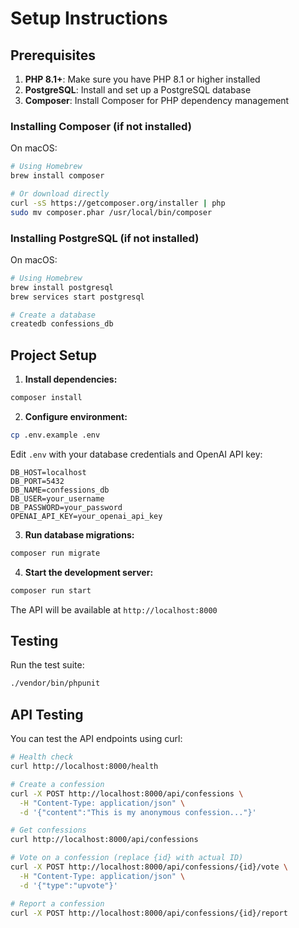 # Setup Instructions

## Prerequisites

1. **PHP 8.1+**: Make sure you have PHP 8.1 or higher installed
2. **PostgreSQL**: Install and set up a PostgreSQL database
3. **Composer**: Install Composer for PHP dependency management

### Installing Composer (if not installed)

On macOS:

```bash
# Using Homebrew
brew install composer

# Or download directly
curl -sS https://getcomposer.org/installer | php
sudo mv composer.phar /usr/local/bin/composer
```

### Installing PostgreSQL (if not installed)

On macOS:

```bash
# Using Homebrew
brew install postgresql
brew services start postgresql

# Create a database
createdb confessions_db
```

## Project Setup

1. **Install dependencies:**

```bash
composer install
```

2. **Configure environment:**

```bash
cp .env.example .env
```

Edit `.env` with your database credentials and OpenAI API key:

```env
DB_HOST=localhost
DB_PORT=5432
DB_NAME=confessions_db
DB_USER=your_username
DB_PASSWORD=your_password
OPENAI_API_KEY=your_openai_api_key
```

3. **Run database migrations:**

```bash
composer run migrate
```

4. **Start the development server:**

```bash
composer run start
```

The API will be available at `http://localhost:8000`

## Testing

Run the test suite:

```bash
./vendor/bin/phpunit
```

## API Testing

You can test the API endpoints using curl:

```bash
# Health check
curl http://localhost:8000/health

# Create a confession
curl -X POST http://localhost:8000/api/confessions \
  -H "Content-Type: application/json" \
  -d '{"content":"This is my anonymous confession..."}'

# Get confessions
curl http://localhost:8000/api/confessions

# Vote on a confession (replace {id} with actual ID)
curl -X POST http://localhost:8000/api/confessions/{id}/vote \
  -H "Content-Type: application/json" \
  -d '{"type":"upvote"}'

# Report a confession
curl -X POST http://localhost:8000/api/confessions/{id}/report
```
